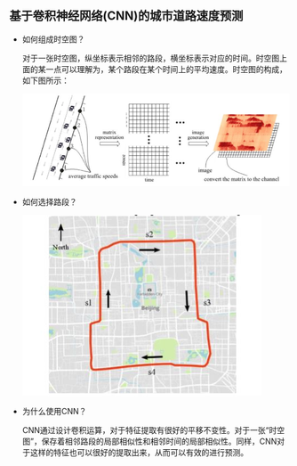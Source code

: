 ## 基于卷积神经网络(CNN)的城市道路速度预测


* 如何组成时空图？

    对于一张时空图，纵坐标表示相邻的路段，横坐标表示对应的时间。时空图上面的某一点可以理解为，某个路段在某个时间上的平均速度。时空图的构成，如下图所示：

    ![](2.JPG)


* 如何选择路段？

    ![](1.JPG)


* 为什么使用CNN？
    
    CNN通过设计卷积运算，对于特征提取有很好的平移不变性。对于一张“时空图”，保存着相邻路段的局部相似性和相邻时间的局部相似性。同样，CNN对于这样的特征也可以很好的提取出来，从而可以有效的进行预测。
